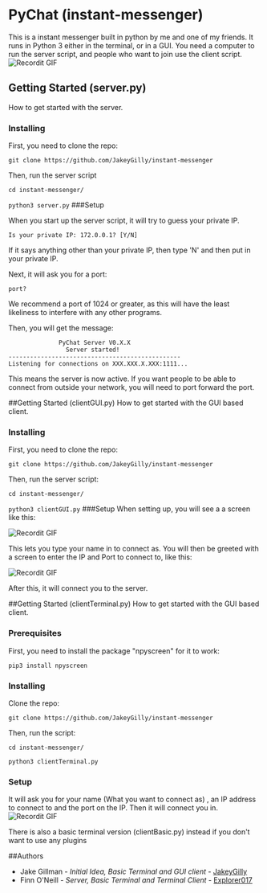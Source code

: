 # PyChat (instant-messenger)
This is a instant messenger built in python by me and one of my friends. It runs in Python 3 either in the terminal, or in a GUI. You need a computer to run the server script, and people who want to join use the client script.
![Recordit GIF](http://g.recordit.co/JZGWUH97aT.gif)

## Getting Started (server.py)
How to get started with the server.
### Installing
First, you need to clone the repo:

```git clone https://github.com/JakeyGilly/instant-messenger```

Then, run the server script

```cd instant-messenger/```

```python3 server.py```
###Setup

When you start up the server script, it will try to guess your private IP.
 
 ```Is your private IP: 172.0.0.1? [Y/N]```

If it says anything other than your private IP, then type 'N' and then put in your private IP.

Next, it will ask you for a port: 

```port? ```

We recommend a port of 1024 or greater, as this will have the least likeliness to interfere with any other programs.

Then, you will get the message:
````  
              PyChat Server V0.X.X
                Server started!
------------------------------------------------
Listening for connections on XXX.XXX.X.XXX:1111...
````
This means the server is now active.
If you want people to be able to connect from outside your network, you will need to port forward the port.

##Getting Started (clientGUI.py)
How to get started with the GUI based client.
### Installing
First, you need to clone the repo:

```git clone https://github.com/JakeyGilly/instant-messenger```

Then, run the server script:

```cd instant-messenger/```

```python3 clientGUI.py```
###Setup
When setting up, you will see a a screen like this:

![Recordit GIF](http://g.recordit.co/Do4IaTjYym.gif)

This lets you type your name in to connect as. You will then be greeted with a screen to enter the IP and Port to connect to, like this:

![Recordit GIF](http://g.recordit.co/lEWIht5Hrl.gif)

After this, it will connect you to the server.

##Getting Started (clientTerminal.py)
How to get started with the GUI based client.

### Prerequisites
First, you need to install the package "npyscreen" for it to work:

```pip3 install npyscreen```
### Installing
Clone the repo:

```git clone https://github.com/JakeyGilly/instant-messenger```

Then, run the script:

```cd instant-messenger/```

```python3 clientTerminal.py```

### Setup
It will ask you for your name (What you want to connect as) , an IP address to connect to and the port on the IP. Then it will connect you in.
![Recordit GIF](http://g.recordit.co/JZGWUH97aT.gif)

There is also a basic terminal version (clientBasic.py) instead if you don't want to use any plugins

##Authors

- Jake Gillman - _Initial Idea, Basic Terminal and GUI client_ - [JakeyGilly](https://github.com/JakeyGilly/)
- Finn O'Neill - _Server, Basic Terminal and Terminal Client_ - [Explorer017](https://github.com/Explorer017/)

